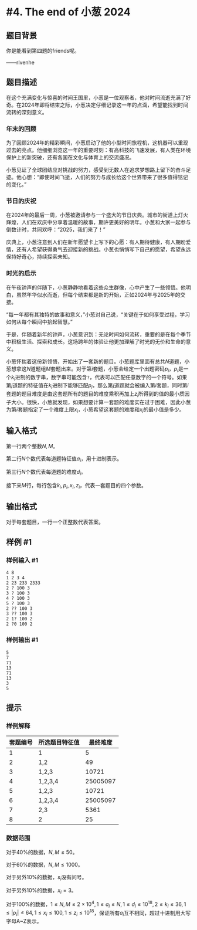 # #4. The end of 小葱 2024

## 题目背景

你是能看到第四题的friends呢。

——rivenhe

## 题目描述

在这个充满变化与惊喜的时间王国里，小葱是一位观察者，他对时间流逝充满了好奇。在2024年即将结束之际，小葱决定仔细记录这一年的点滴，希望能找到时间流转的深刻意义。

### 年末的回顾

为了回顾2024年的精彩瞬间，小葱启动了他的小型时间旅程机，这机器可以重现过去的亮点。他细细浏览这一年的重要时刻：有高科技的飞速发展，有人类在环境保护上的新突破，还有各国在文化与体育上的交流盛况。

小葱见证了全球团结应对挑战的努力，感受到无数人在追求梦想路上留下的奋斗足迹。他心想：“即使时间飞逝，人们的努力与成长给这个世界带来了很多值得铭记的变化。”

### 节日的庆祝

在2024年的最后一周，小葱被邀请参与一个盛大的节日庆典。城市的街道上灯火辉煌，人们在欢庆中分享着温暖的故事，期许更美好的明年。小葱和大家一起参与倒数计时，共同欢呼：“2025，我们来了！”

庆典上，小葱注意到人们在新年愿望卡上写下的心愿：有人期待健康，有人期盼爱情，还有人希望获得勇气去迎接新的挑战。小葱也悄悄写下自己的愿望，希望永远保持好奇心，持续探索未知。

### 时光的启示

在午夜钟声的伴随下，小葱静静地看着这些众生群像，心中产生了一些领悟。他明白，虽然年华似水而逝，但每个结束都是新的开始，正如2024年与2025年的交接。

“每一年都有其独特的故事和意义，”小葱对自己说，“关键在于如何享受过程，学习如何从每个瞬间中拾起智慧。”

于是，伴随着新年的钟声，小葱意识到：无论时间如何流转，重要的是在每个季节中积极生活、探索和成长。这场跨年的体验让他更加理解了时光的无价和生命的意义。

小葱怀揣着这份新领悟，开始出了一套新的题目。小葱题库里面有总共$N$道题，小葱想拿这$N$道题组$M$套题出来。对于第$i$套题，小葱会给定一个出题密码$p_i$，$p_i$是一个$k_i$进制的数字串，数字串可能包含`?`，代表可以匹配任意数字的一个符号。如果第$j$道题的特征值在$k_i$进制下能够匹配$p_i$，那么第$j$道题就会被编入第$i$套题，同时第$i$套题的题目难度是由这套题所有的题目的难度乘积再加上$z_i$所得到的值的最小质因子大小。很快，小葱就发现，如果想要计算一套题的难度实在过于困难，因此小葱为第$i$套题指定了一个难度上限$x_i$，小葱希望这套题的难度和$x_i$的最小值是多少。

## 输入格式

第一行两个整数$N,M$。

第二行$N$个数代表每道题特征值$a_i$，用十进制表示。

第三行$N$个数代表每道题的难度$d_i$。

接下来$M$行，每行包含$k_i,p_i,x_i,z_i$，代表一套题目的四个参数。

## 输出格式

对于每套题目，一行一个正整数代表答案。

## 样例 #1

### 样例输入 #1

```
4 8
1 2 3 4
2 23 233 2333
2 ? 100 3
3 ? 100 3
4 ? 100 3
5 ? 100 3
2 ?? 100 3
3 ?? 100 3
2 1? 100 2
2 ?0 100 2
```

### 样例输出 #1

```
5
7
71
13
71
13
3
5
```

## 提示

### 样例解释

|套题编号|所选题目特征值|最终难度|
|--|--|--|
|1|1|5|
|2|1,2|49|
|3|1,2,3|10721|
|4|1,2,3,4|25005097|
|5|1,2,3|10721|
|6|1,2,3,4|25005097|
|7|2,3|5361|
|8|2|25|


### 数据范围

对于$40\%$的数据，$N,M\leq 50$。

对于$60\%$的数据，$N,M\leq 1000$。

对于另外$10\%$的数据，$s_i$没有问号。

对于另外$10\%$的数据，$x_i=3$。

对于$100\%$的数据，$1\leq N,M\leq 2\times 10^4,1\leq a_i\leq N,1\leq d_i\leq 10^{18},2\leq k_i\leq 36,1\leq |p_i|\leq 64,1\leq x_i\leq 100,1\leq z_i\leq 10^{18}$，保证所有$a_i$互不相同，超过十进制用大写字母A~Z表示。